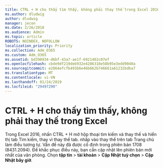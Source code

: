```yaml
---
title: CTRL + H cho thấy tìm thấy, không phải thay thế trong Excel 2016
ms.author: dludwig
author: dludwig
manager: jecon
ms.date: 2/26/2018
ms.audience: Admin
ms.topic: article
ROBOTS: NOINDEX, NOFOLLOW
localization_priority: Priority
ms.collection: Adm_O365
ms.custom: Adm_O365
ms.assetid: bd398934-d6bf-43a7-ae1f-6921402c07ef
ms.openlocfilehash: cbde9df219deb932e4286318e58b95e3edd9040a
ms.sourcegitcommit: e2864efcfb493b6e46b662b746661a61232bdba7
ms.translationtype: MT
ms.contentlocale: vi-VN
ms.lasthandoff: 01/24/2019
ms.locfileid: "29497290"
---
```

# <a name="ctrlh-shows-find-not-replace-in-excel"></a>CTRL + H cho thấy tìm thấy, không phải thay thế trong Excel

Trong Excel 2016, nhấn CTRL + H mở hộp thoại tìm kiếm và thay thế và hiển thị tab Tìm kiếm, thay vì thay thế tab. nhấp vào thay thế trên tab Trang chủ làm điều tương tự. Vấn đề này đã được cố định trong phiên bản 1708 (8431.2094). Để khắc phục điều này, bạn cần cập nhật lên phiên bản mới nhất của văn phòng. Chọn **tập tin** \> **tài khoản** \> **Cập Nhật tuỳ chọn** \> **Cập Nhật bây giờ**.
  

